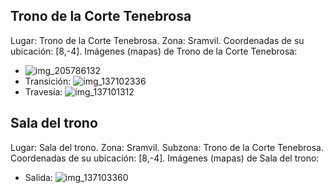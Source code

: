 ## Trono de la Corte Tenebrosa
Lugar: Trono de la Corte Tenebrosa.
Zona: Sramvil.
Coordenadas de su ubicación: [8,-4].
Imágenes (mapas) de Trono de la Corte Tenebrosa:
- ![img_205786132](https://media.discordapp.net/attachments/1115311447145193482/1115347948616810506/205786132.jpg)
- Transición: ![img_137102336](https://media.discordapp.net/attachments/1115311447145193482/1115324760902078554/137102336.jpg)
- Travesía: ![img_137101312](https://media.discordapp.net/attachments/1115311447145193482/1115324759014641724/137101312.jpg)

## Sala del trono
Lugar: Sala del trono.
Zona: Sramvil.
Subzona: Trono de la Corte Tenebrosa.
Coordenadas de su ubicación: [8,-4].
Imágenes (mapas) de Sala del trono:
- Salida: ![img_137103360](https://media.discordapp.net/attachments/1115311447145193482/1115324763192180847/137103360.jpg)